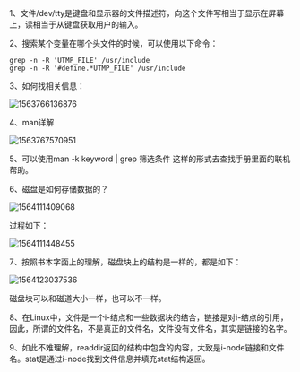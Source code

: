 1、文件/dev/tty是键盘和显示器的文件描述符，向这个文件写相当于显示在屏幕上，读相当于从键盘获取用户的输入。

2、搜索某个变量在哪个头文件的时候，可以使用以下命令：

```
grep -n -R 'UTMP_FILE' /usr/include
grep -n -R '#define.*UTMP_FILE' /usr/include
```

3、如何找相关信息：

![1563766136876](C:\Users\admin\AppData\Roaming\Typora\typora-user-images\1563766136876.png)

4、man详解

![1563767570951](C:\Users\admin\AppData\Roaming\Typora\typora-user-images\1563767570951.png)

5、可以使用man -k keyword | grep 筛选条件   这样的形式去查找手册里面的联机帮助。

6、磁盘是如何存储数据的？

![1564111409068](C:\Users\admin\AppData\Roaming\Typora\typora-user-images\1564111409068.png)

过程如下：

![1564111448455](C:\Users\admin\AppData\Roaming\Typora\typora-user-images\1564111448455.png)

7、按照书本字面上的理解，磁盘块上的结构是一样的，都是如下：

![1564123037536](C:\Users\admin\AppData\Roaming\Typora\typora-user-images\1564123037536.png)

磁盘块可以和磁道大小一样，也可以不一样。

8、在Linux中，文件是一个i-结点和一些数据块的结合，链接是对i-结点的引用，因此，所谓的文件名，不是真正的文件名，文件没有文件名，其实是链接的名字。

9、如此不难理解，readdir返回的结构中包含的内容，大致是i-node链接和文件名。stat是通过i-node找到文件信息并填充stat结构返回。